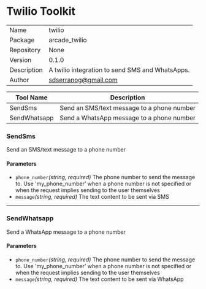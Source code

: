 # Twilio Toolkit


|             |                |
|-------------|----------------|
| Name        | twilio |
| Package     | arcade_twilio |
| Repository  | None   |
| Version     | 0.1.0      |
| Description | A twilio integration to send SMS and WhatsApps.  |
| Author      | sdserranog@gmail.com      |


| Tool Name   | Description                                                             |
|-------------|-------------------------------------------------------------------------|
| SendSms | Send an SMS/text message to a phone number |
| SendWhatsapp | Send a WhatsApp message to a phone number |


### SendSms
Send an SMS/text message to a phone number

#### Parameters
- `phone_number`*(string, required)* The phone number to send the message to. Use 'my_phone_number' when a phone number is not specified or when the request implies sending to the user themselves
- `message`*(string, required)* The text content to be sent via SMS

---

### SendWhatsapp
Send a WhatsApp message to a phone number

#### Parameters
- `phone_number`*(string, required)* The phone number to send the message to. Use 'my_phone_number' when a phone number is not specified or when the request implies sending to the user themselves
- `message`*(string, required)* The text content to be sent via WhatsApp
